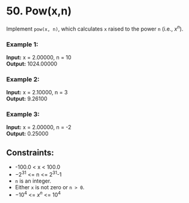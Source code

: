 # 50. Pow(x,n)

Implement `pow(x, n)`, which calculates `x` raised to the power `n` (i.e., $x^n$). 

### Example 1:
**Input:** x = 2.00000, n = 10  
**Output:** 1024.00000  

###     Example 2:
**Input:** x = 2.10000, n = 3  
**Output:** 9.26100  

### Example 3:
**Input:** x = 2.00000, n = -2  
**Output:** 0.25000    
 
## Constraints:

- -100.0 < x < 100.0
- $-2^{31}$ <= n <= $2^{31}$-1
- `n` is an integer.
- Either `x` is not zero or `n > 0`.
- $-10^4$ <= $x^n$ <= $10^4$